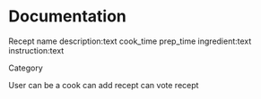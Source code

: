# Documentation

Recept
  name
  description:text
  cook_time
  prep_time
  ingredient:text
  instruction:text

  Category


User
  can be a cook
  can add recept
  can vote recept


